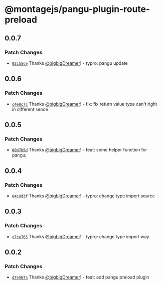 # @montagejs/pangu-plugin-route-preload

## 0.0.7

### Patch Changes

-   [`02cb5ce`](https://github.com/bigbigDreamer/montage/commit/02cb5ce) Thanks [@bigbigDreamer](https://github.com/bigbigDreamer)! - typro: pangu update

## 0.0.6

### Patch Changes

-   [`c4e8c7c`](https://github.com/bigbigDreamer/montage/commit/c4e8c7c) Thanks [@bigbigDreamer](https://github.com/bigbigDreamer)! - fix: fix return value type can't right in different sence

## 0.0.5

### Patch Changes

-   [`80d7b5d`](https://github.com/bigbigDreamer/montage/commit/80d7b5d) Thanks [@bigbigDreamer](https://github.com/bigbigDreamer)! - feat: some helper function for pangu;

## 0.0.4

### Patch Changes

-   [`04c8d3f`](https://github.com/bigbigDreamer/montage/commit/04c8d3f) Thanks [@bigbigDreamer](https://github.com/bigbigDreamer)! - typro: change type import source

## 0.0.3

### Patch Changes

-   [`c7ce765`](https://github.com/bigbigDreamer/montage/commit/c7ce765) Thanks [@bigbigDreamer](https://github.com/bigbigDreamer)! - typro: change type import way

## 0.0.2

### Patch Changes

-   [`d7e567a`](https://github.com/bigbigDreamer/montage/commit/d7e567a) Thanks [@bigbigDreamer](https://github.com/bigbigDreamer)! - feat: add pangu preload plugin
